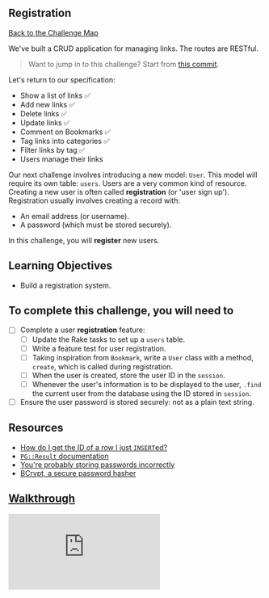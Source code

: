 ## Registration

[Back to the Challenge Map](00_challenge_map.md#challenges)

We've built a CRUD application for managing links. The routes are RESTful.

> Want to jump in to this challenge? Start from [this commit](https://github.com/makersacademy/bookmark_manager_example/commit/eb9ce5b07d1d13954cf77d62d66cc7543dc5e139).

Let's return to our specification:

* Show a list of links :white_check_mark:
* Add new links :white_check_mark:
* Delete links :white_check_mark:
* Update links :white_check_mark:
* Comment on Bookmarks :white_check_mark:
* Tag links into categories :white_check_mark:
* Filter links by tag :white_check_mark:
* Users manage their links

Our next challenge involves introducing a new model: `User`. This model will require its own table: `users`. Users are a very common kind of resource. Creating a new user is often called **registration** (or 'user sign up'). Registration usually involves creating a record with:

* An email address (or username).
* A password (which must be stored securely).

In this challenge, you will **register** new users.

## Learning Objectives

* Build a registration system.

## To complete this challenge, you will need to

- [ ] Complete a user **registration** feature:
  - [ ] Update the Rake tasks to set up a `users` table.
  - [ ] Write a feature test for user registration.
  - [ ] Taking inspiration from `Bookmark`, write a `User` class with a method, `create`, which is called during registration.
  - [ ] When the user is created, store the user ID in the `session`.
  - [ ] Whenever the user's information is to be displayed to the user, `.find` the current user from the database using the ID stored in `session`.
- [ ] Ensure the user password is stored securely: not as a plain text string.

## Resources

* [How do I get the ID of a row I just `INSERT`ed?](https://stackoverflow.com/questions/17870010/how-to-get-the-id-of-the-row-inserted-from-pgresult)
* [`PG::Result` documentation](http://www.rubydoc.info/gems/pg/0.17.1/PG/Result)
* [You're probably storing passwords incorrectly](https://blog.codinghorror.com/youre-probably-storing-passwords-incorrectly/)
* [BCrypt, a secure password hasher](https://github.com/codahale/bcrypt-ruby)

## [Walkthrough](walkthroughs/18.md)


![Tracking pixel](https://githubanalytics.herokuapp.com/course/bookmark_manager/18_registration.md)
